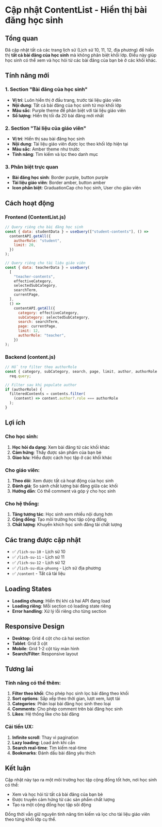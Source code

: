 # Cập nhật ContentList - Hiển thị bài đăng học sinh

## Tổng quan

Đã cập nhật tất cả các trang lịch sử (Lịch sử 10, 11, 12, địa phương) để hiển thị **tất cả bài đăng của học sinh** mà không phân biệt khối lớp. Điều này giúp học sinh có thể xem và học hỏi từ các bài đăng của bạn bè ở các khối khác.

## Tính năng mới

### 1. **Section "Bài đăng của học sinh"**

- **Vị trí**: Luôn hiển thị ở đầu trang, trước tài liệu giáo viên
- **Nội dung**: Tất cả bài đăng của học sinh từ mọi khối lớp
- **Màu sắc**: Purple theme để phân biệt với tài liệu giáo viên
- **Số lượng**: Hiển thị tối đa 20 bài đăng mới nhất

### 2. **Section "Tài liệu của giáo viên"**

- **Vị trí**: Hiển thị sau bài đăng học sinh
- **Nội dung**: Tài liệu giáo viên được lọc theo khối lớp hiện tại
- **Màu sắc**: Amber theme như trước
- **Tính năng**: Tìm kiếm và lọc theo danh mục

### 3. **Phân biệt trực quan**

- **Bài đăng học sinh**: Border purple, button purple
- **Tài liệu giáo viên**: Border amber, button amber
- **Icon phân biệt**: GraduationCap cho học sinh, User cho giáo viên

## Cách hoạt động

### **Frontend (ContentList.js)**

```javascript
// Query riêng cho bài đăng học sinh
const { data: studentData } = useQuery(["student-contents"], () =>
  contentAPI.getAll({
    authorRole: "student",
    limit: 20,
  })
);

// Query riêng cho tài liệu giáo viên
const { data: teacherData } = useQuery(
  [
    "teacher-contents",
    effectiveCategory,
    selectedSubCategory,
    searchTerm,
    currentPage,
  ],
  () =>
    contentAPI.getAll({
      category: effectiveCategory,
      subCategory: selectedSubCategory,
      search: searchTerm,
      page: currentPage,
      limit: 12,
      authorRole: "teacher",
    })
);
```

### **Backend (content.js)**

```javascript
// Hỗ trợ filter theo authorRole
const { category, subCategory, search, page, limit, author, authorRole } =
  req.query;

// Filter sau khi populate author
if (authorRole) {
  filteredContents = contents.filter(
    (content) => content.author?.role === authorRole
  );
}
```

## Lợi ích

### **Cho học sinh:**

1. **Học hỏi đa dạng**: Xem bài đăng từ các khối khác
2. **Cảm hứng**: Thấy được sản phẩm của bạn bè
3. **Giao lưu**: Hiểu được cách học tập ở các khối khác

### **Cho giáo viên:**

1. **Theo dõi**: Xem được tất cả hoạt động của học sinh
2. **Đánh giá**: So sánh chất lượng bài đăng giữa các khối
3. **Hướng dẫn**: Có thể comment và góp ý cho học sinh

### **Cho hệ thống:**

1. **Tăng tương tác**: Học sinh xem nhiều nội dung hơn
2. **Cộng đồng**: Tạo môi trường học tập cộng đồng
3. **Chất lượng**: Khuyến khích học sinh đăng tải chất lượng

## Các trang được cập nhật

- ✅ `/lich-su-10` - Lịch sử 10
- ✅ `/lich-su-11` - Lịch sử 11
- ✅ `/lich-su-12` - Lịch sử 12
- ✅ `/lich-su-dia-phuong` - Lịch sử địa phương
- ✅ `/content` - Tất cả tài liệu

## Loading States

- **Loading chung**: Hiển thị khi cả hai API đang load
- **Loading riêng**: Mỗi section có loading state riêng
- **Error handling**: Xử lý lỗi riêng cho từng section

## Responsive Design

- **Desktop**: Grid 4 cột cho cả hai section
- **Tablet**: Grid 3 cột
- **Mobile**: Grid 1-2 cột tùy màn hình
- **Search/Filter**: Responsive layout

## Tương lai

### **Tính năng có thể thêm:**

1. **Filter theo khối**: Cho phép học sinh lọc bài đăng theo khối
2. **Sort options**: Sắp xếp theo thời gian, lượt xem, lượt tải
3. **Categories**: Phân loại bài đăng học sinh theo loại
4. **Comments**: Cho phép comment trên bài đăng học sinh
5. **Likes**: Hệ thống like cho bài đăng

### **Cải tiến UX:**

1. **Infinite scroll**: Thay vì pagination
2. **Lazy loading**: Load ảnh khi cần
3. **Search real-time**: Tìm kiếm real-time
4. **Bookmarks**: Đánh dấu bài đăng yêu thích

## Kết luận

Cập nhật này tạo ra một môi trường học tập cộng đồng tốt hơn, nơi học sinh có thể:

- Xem và học hỏi từ tất cả bài đăng của bạn bè
- Được truyền cảm hứng từ các sản phẩm chất lượng
- Tạo ra một cộng đồng học tập sôi động

Đồng thời vẫn giữ nguyên tính năng tìm kiếm và lọc cho tài liệu giáo viên theo từng khối lớp cụ thể.
